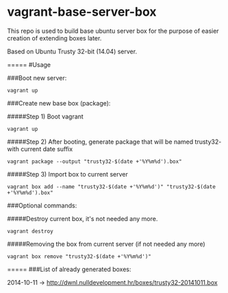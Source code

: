 vagrant-base-server-box
=======================

This repo is used to build base ubuntu server box for the purpose of easier creation of extending boxes later.

Based on Ubuntu Trusty 32-bit (14.04) server.

=====
#Usage

###Boot new server:
```
vagrant up
```

###Create new base box (package):

#####Step 1) Boot vagrant
```
vagrant up
```

#####Step 2) After booting, generate package that will be named trusty32- with current date suffix
```
vagrant package --output "trusty32-$(date +'%Y%m%d').box"
```


#####Step 3) Import box to current server
```
vagrant box add --name "trusty32-$(date +'%Y%m%d')" "trusty32-$(date +'%Y%m%d').box"
```

###Optional commands:

#####Destroy current box, it's not needed any more.
```
vagrant destroy
```

#####Removing the box from current server (if not needed any more)
```
vagrant box remove "trusty32-$(date +'%Y%m%d')"
```


=====
###List of already generated boxes:

2014-10-11 -> http://dwnl.nulldevelopment.hr/boxes/trusty32-20141011.box
